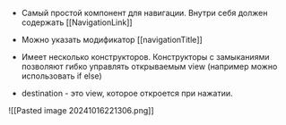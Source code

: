 - Самый простой компонент для навигации. Внутри себя должен содержать [[NavigationLink]]

- Можно указать модификатор [[navigationTitle]]

- Имеет несколько конструкторов. Конструкторы с замыканиями позволяют гибко управлять открываемым view (например можно использовать if else)

- destination - это view, которое откроется при нажатии.

![[Pasted image 20241016221306.png]]